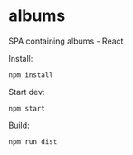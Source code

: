 # albums
SPA containing albums - React

Install:
```
npm install
```

Start dev:
```
npm start
```

Build:
```
npm run dist
```
